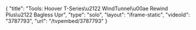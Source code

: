 {
    "title": "Tools: Hoover T-Series\u2122 WindTunnel\u00ae Rewind Plus\u2122 Bagless Upr",
    "type": "solo",
    "layout": "iframe-static",
    "videoId": "3787793",
    "url": "\/tvpembed\/3787793"
}